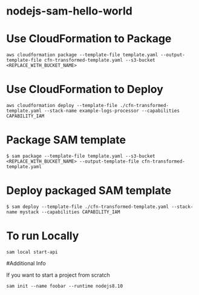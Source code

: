 # nodejs-sam-hello-world

# Use CloudFormation to Package
```aws cloudformation package --template-file template.yaml --output-template-file cfn-transformed-template.yaml --s3-bucket <REPLACE_WITH_BUCKET_NAME>```

# Use CloudFormation to Deploy
```aws cloudformation deploy --template-file ./cfn-transformed-template.yaml --stack-name example-logs-processor --capabilities CAPABILITY_IAM```

# Package SAM template
```$ sam package --template-file template.yaml --s3-bucket <REPLACE_WITH_BUCKET_NAME> --output-template-file cfn-transformed-template.yaml```

# Deploy packaged SAM template
```$ sam deploy --template-file ./cfn-transformed-template.yaml --stack-name mystack --capabilities CAPABILITY_IAM```

# To run Locally
```sam local start-api```


#Additional Info

If you want to start a project from scratch

```sam init --name foobar --runtime nodejs8.10```

